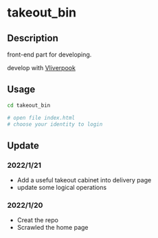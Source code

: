 # takeout_bin

## Description

front-end part for developing.

develop with [Vliverpook](https://github.com/Vliverpook)

## Usage

```sh
cd takeout_bin

# open file index.html
# choose your identity to login
```

## Update

### 2022/1/21
- Add a useful takeout cabinet into delivery page
- update some logical operations

### 2022/1/20
- Creat the repo
- Scrawled the home page
